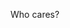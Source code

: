 Who cares?

<!---
Varkous/Varkous is a ✨ special ✨ repository because its `README.md` (this file) appears on your GitHub profile.
You can click the Preview link to take a look at your changes.
--->
